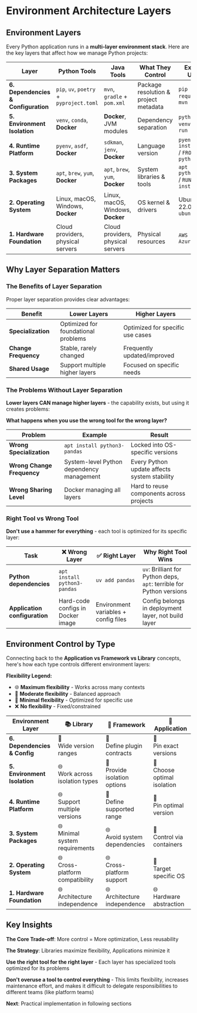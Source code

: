 # Environment Architecture Layers

## Environment Layers

Every Python application runs in a **multi-layer environment stack**. Here are the key layers that affect how we manage Python projects:

| Layer | Python Tools | Java Tools | What They Control | Example Usage |
|-------|--------------|------------|-------------------|---------------|
| **6. Dependencies & Configuration** | `pip`, `uv`, `poetry` + `pyproject.toml` | `mvn`, `gradle` + `pom.xml` | Package resolution & project metadata | `pip install requests` / `mvn install` |
| **5. Environment Isolation** | `venv`, `conda`, **Docker** | **Docker**, JVM modules | Dependency separation | `python -m venv` / `docker run openjdk` |
| **4. Runtime Platform** | `pyenv`, `asdf`, **Docker** | `sdkman`, `jenv`, **Docker** | Language version | `pyenv install 3.11` / `FROM python:3.11` |
| **3. System Packages** | `apt`, `brew`, `yum`, **Docker** | `apt`, `brew`, `yum`, **Docker** | System libraries & tools | `apt install python3-dev` / `RUN apt install` |
| **2. Operating System** | Linux, macOS, Windows, **Docker** | Linux, macOS, Windows, **Docker** | OS kernel & drivers | Ubuntu 22.04 / `FROM ubuntu:22.04` |
| **1. Hardware Foundation** | Cloud providers, physical servers | Cloud providers, physical servers | Physical resources | `AWS EC2`, `Azure VMs` |

## Why Layer Separation Matters

### The Benefits of Layer Separation

Proper layer separation provides clear advantages:

| Benefit | Lower Layers | Higher Layers |
|---------|-------------|---------------|
| **Specialization** | Optimized for foundational problems | Optimized for specific use cases |
| **Change Frequency** | Stable, rarely changed | Frequently updated/improved |
| **Shared Usage** | Support multiple higher layers | Focused on specific needs |

### The Problems Without Layer Separation

**Lower layers CAN manage higher layers** - the capability exists, but using it creates problems:

**What happens when you use the wrong tool for the wrong layer?**

| Problem | Example | Result |
|---------|---------|--------|
| **Wrong Specialization** | `apt install python3-pandas` | Locked into OS-specific versions |
| **Wrong Change Frequency** | System-level Python dependency management | Every Python update affects system stability |
| **Wrong Sharing Level** | Docker managing all layers | Hard to reuse components across projects |

### Right Tool vs Wrong Tool

**Don't use a hammer for everything** - each tool is optimized for its specific layer:

| Task | ❌ Wrong Layer | ✅ Right Layer | Why Right Tool Wins |
|------|---------------|----------------|-------------------|
| **Python dependencies** | `apt install python3-pandas` | `uv add pandas` | `uv`: Brilliant for Python deps, `apt`: terrible for Python versions |
| **Application configuration** | Hard-code configs in Docker image | Environment variables + config files | Config belongs in deployment layer, not build layer |




## Environment Control by Type

Connecting back to the **Application vs Framework vs Library** concepts, here's how each type controls different environment layers:

**Flexibility Legend:**
- 🌐 **Maximum flexibility** - Works across many contexts
- 🔸 **Moderate flexibility** - Balanced approach
- 🎯 **Minimal flexibility** - Optimized for specific use
- ❌ **No flexibility** - Fixed/constrained

| Environment Layer | 📚 **Library** | 🔧 **Framework** | 🎯 **Application** |
|-------------------|----------------|------------------|-------------------|
| **6. Dependencies & Config** | 🔸<br/>Wide version ranges | 🔸<br/>Define plugin contracts | 🎯<br/>Pin exact versions |
| **5. Environment Isolation** | 🌐<br/>Work across isolation types | 🔸<br/>Provide isolation options | 🎯<br/>Choose optimal isolation |
| **4. Runtime Platform** | 🌐<br/>Support multiple versions | 🔸<br/>Define supported range | 🎯<br/>Pin optimal version |
| **3. System Packages** | 🌐<br/>Minimal system requirements | 🌐<br/>Avoid system dependencies | 🔸<br/>Control via containers |
| **2. Operating System** | 🌐<br/>Cross-platform compatibility | 🌐<br/>Cross-platform support | 🔸<br/>Target specific OS |
| **1. Hardware Foundation** | 🌐<br/>Architecture independence | 🌐<br/>Architecture independence | 🌐<br/>Hardware abstraction |

## Key Insights

**The Core Trade-off**: More control = More optimization, Less reusability

**The Strategy**: Libraries maximize flexibility, Applications minimize it

**Use the right tool for the right layer** - Each layer has specialized tools optimized for its problems

**Don't overuse a tool to control everything** - This limits flexibility, increases maintenance effort, and makes it difficult to delegate responsibilities to different teams (like platform teams)

**Next**: Practical implementation in following sections